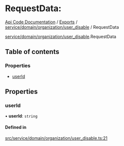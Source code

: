 # RequestData: 
 
[Api Code Documentation](../README.md) / [Exports](../modules.md) / [service/domain/organization/user\_disable](../modules/service_domain_organization_user_disable.md) / RequestData

[service/domain/organization/user_disable](../modules/service_domain_organization_user_disable.md).RequestData

## Table of contents

### Properties

- [userId](service_domain_organization_user_disable.RequestData.md#userid)

## Properties

### userId

• **userId**: `string`

#### Defined in

[src/service/domain/organization/user_disable.ts:21](https://github.com/openkfw/TruBudget/blob/95e6f8a/api/src/service/domain/organization/user_disable.ts#L21)
